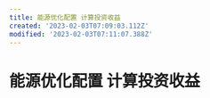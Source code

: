 ```yaml
---
title: 能源优化配置 计算投资收益
created: '2023-02-03T07:09:03.112Z'
modified: '2023-02-03T07:11:07.388Z'
---
```


# 能源优化配置 计算投资收益
